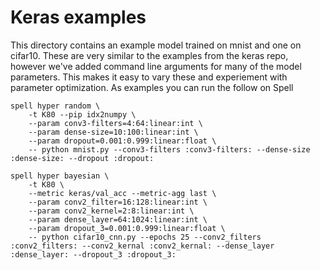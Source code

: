 # Keras examples

This directory contains an example model trained on mnist and one on cifar10. These are very similar to the examples from the keras repo, however we've added command line arguments for many of the model parameters. This makes it easy to vary these and experiement with parameter optimization. As examples you can run the follow on Spell

```
spell hyper random \
    -t K80 --pip idx2numpy \
    --param conv3-filters=4:64:linear:int \
    --param dense-size=10:100:linear:int \
    --param dropout=0.001:0.999:linear:float \
    -- python mnist.py --conv3-filters :conv3-filters: --dense-size :dense-size: --dropout :dropout:
```

```
spell hyper bayesian \
    -t K80 \
    --metric keras/val_acc --metric-agg last \
    --param conv2_filter=16:128:linear:int \
    --param conv2_kernel=2:8:linear:int \
    --param dense_layer=64:1024:linear:int \
    --param dropout_3=0.001:0.999:linear:float \
    -- python cifar10_cnn.py --epochs 25 --conv2_filters :conv2_filters: --conv2_kernal :conv2_kernal: --dense_layer :dense_layer: --dropout_3 :dropout_3:
```